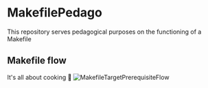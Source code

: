 # MakefilePedago
This repository serves pedagogical purposes on the functioning of a Makefile

## Makefile flow
It's all about cooking 🎂
![MakefileTargetPrerequisiteFlow](https://github.com/user-attachments/assets/b35b0274-41a9-4bd3-9712-c8a706afb068)
